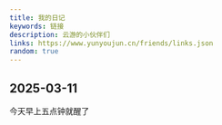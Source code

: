 ```yaml
---
title: 我的日记
keywords: 链接
description: 云游的小伙伴们
links: https://www.yunyoujun.cn/friends/links.json
random: true
---
```

## 2025-03-11
今天早上五点钟就醒了
<YunLinks :links="frontmatter.links" :random="frontmatter.random" />
